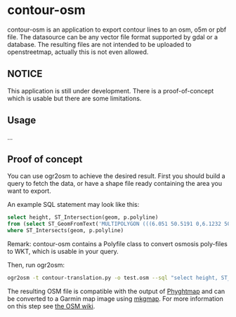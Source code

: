 # contour-osm

contour-osm is an application to export contour lines to an osm, o5m or pbf file. The datasource can be any vector file format supported by gdal or a database.
The resulting files are not intended to be uploaded to openstreetmap, actually this is not even allowed.

## NOTICE

This application is still under development. There is a proof-of-concept which is usable but there are some limitations.

## Usage

...

## Proof of concept

You can use ogr2osm to achieve the desired result. First you should build a query to fetch the data, or have a shape file ready containing the area you want to export.

An example SQL statement may look like this:
```sql
select height, ST_Intersection(geom, p.polyline)
from (select ST_GeomFromText('MULTIPOLYGON (((6.051 50.5191 0,6.1232 50.5191 0,6.1232 50.4792 0,6.051 50.4792 0,6.051 50.5191 0)))', 4326)  polyline) p, elevation
where ST_Intersects(geom, p.polyline)
```

Remark: contour-osm contains a Polyfile class to convert osmosis poly-files to WKT, which is usable in your query.

Then, run ogr2osm:
```bash
ogr2osm -t contour-translation.py -o test.osm --sql "select height, ST_Intersection(geom, p.polyline) from (select ST_GeomFromText('MULTIPOLYGON (((6.051 50.5191 0,6.1232 50.5191 0,6.1232 50.4792 0,6.051 50.4792 0,6.051 50.5191 0)))', 4326)  polyline) p, elevation where ST_Intersects(geom, p.polyline)" "PG:dbname=gis user=gis host=localhost"
```

The resulting OSM file is compatible with the output of [Phyghtmap](http://katze.tfiu.de/projects/phyghtmap/) and can be converted to a Garmin map image using [mkgmap](http://www.mkgmap.org.uk/download/mkgmap.html). For more information on this step see [the OSM wiki](https://wiki.openstreetmap.org/wiki/Mkgmap).

